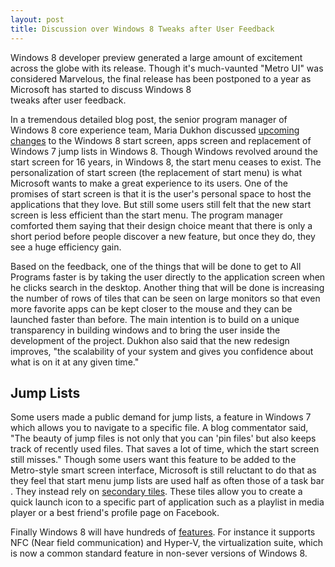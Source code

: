 ```yaml
---
layout: post
title: Discussion over Windows 8 Tweaks after User Feedback
---
```


Windows 8 developer preview generated a large amount of excitement across the globe with its release. Though it's much-vaunted "Metro UI" was considered Marvelous, the final release has been postponed to a year as Microsoft has started to discuss Windows 8<br />
tweaks after user feedback.

In a tremendous detailed blog post, the senior program manager of Windows 8 core experience team, Maria Dukhon discussed <a href="http://blogs.msdn.com/b/b8/archive/2011/10/11/reflecting-on-your-comments-on-the-start-screen.aspx">upcoming changes</a> to the Windows 8 start screen, apps screen and replacement of Windows 7 jump lists in Windows 8. Though Windows revolved around the start screen for 16 years, in Windows 8, the start menu ceases to exist. The personalization of start screen (the replacement of start menu) is what Microsoft wants to make a great experience to its users. One of the promises of start screen is that it is the user's personal space to host the applications that they love. But still some users still felt that the new start screen is less efficient than the start menu. The program manager comforted them saying that their design choice meant that there is only a short period before people discover a new feature, but once they do, they see a huge efficiency gain. 

Based on the feedback, one of the things that will be done to get to All Programs faster is by taking the user directly to the application screen when he clicks search in the desktop. Another thing that will be done is increasing the number of rows of tiles that can be seen on large monitors so that even more favorite apps can be kept closer to the mouse and they can be launched faster than before. The main intention is to build on a unique transparency in building windows and to bring the user inside the development of the project. Dukhon also said that the new redesign improves, "the scalability of your system and gives you confidence about what is on it at any given time."

## Jump Lists

Some users made a public demand for jump lists, a feature in Windows 7 which allows you to navigate to a specific file. A blog commentator said, "The beauty of jump files is not only that you can 'pin files' but also keeps track of recently used files. That saves a lot of time, which the start screen still misses." Though some users want this feature to be added to the Metro-style smart screen interface, Microsoft is still reluctant to do that as they feel that start menu jump lists are used half as often those of a task bar . They instead rely on <a href="http://pcworld.co.nz/pcworld/pcw.nsf/news/microsoft-discusses-windows-8-tweaks-after-user-feedback">secondary tiles</a>. These tiles allow you to create a quick launch icon to a specific part of application such as a playlist in media player or a best friend's profile page on Facebook. 

Finally Windows 8 will have hundreds of <a href="http://www.extremetech.com/computing/96431-demystifying-windows-8-changes-additions-and-features">features</a>. For instance it supports NFC (Near field communication) and Hyper-V, the virtualization suite, which is now a common standard feature in non-sever versions of Windows 8.

